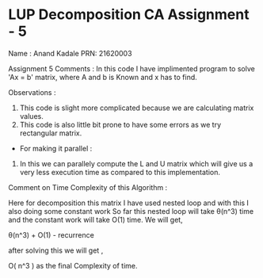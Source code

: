 # LUP Decomposition CA Assignment - 5

Name : Anand Kadale
PRN: 21620003

Assignment 5 Comments :
In this code I have implimented program to solve 'Ax = b' matrix, where A and b is Known and x has
to find.

Observations :
1) This code is slight more complicated because we are calculating matrix values.
2) This code is also little bit prone to have some errors as we try rectangular matrix.

* For making it parallel :
1) In this we can parallely compute the L and U matrix which will give us a very less execution time as
compared to this implementation.





Comment on Time Complexity of this Algorithm :

Here for decomposition this matrix I have used nested loop and with this I also doing some constant
work
So far this nested loop will take θ(n^3) time and the constant work will take O(1) time.
We will get,

θ(n^3) + O(1) - recurrence

after solving this we will get ,

O( n^3 ) as the final Complexity of time.
